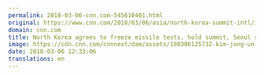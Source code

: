 ```yaml
---
permalink: 2018-03-06-cnn.com-545610401.html
original: https://www.cnn.com/2018/03/06/asia/north-korea-summit-intl/index.html
domain: cnn.com
title: North Korea agrees to freeze missile tests, hold summit, Seoul says
image: https://cdn.cnn.com/cnnnext/dam/assets/180306125732-kim-jong-un-south-korea-meeting-02-super-tease.jpg
date: 2018-03-06 12:33:06
translations: en
---
```


